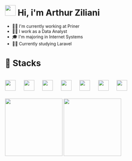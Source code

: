 <h1>
  <img width="35" src="https://raw.githubusercontent.com/kaueMarques/kaueMarques/master/hi.gif" /> Hi, i'm Arthur Ziliani
</h1>
<ul>
  <li>👨‍💻 I'm currently working at Priner </li>
  <li>👨‍💼 I work as a Data Analyst</li>
  <li>🎓 I'm majoring in Internet Systems </li>
  <li>👨‍🎓 Currently studying Laravel </li>
</ul>
<h1>🧮 Stacks</h1>
<h1>
    <div display="inline">
      <img width="35" src="https://cdn.jsdelivr.net/gh/devicons/devicon@latest/icons/python/python-original.svg" />
      &nbsp;&nbsp;
      <img width="35" src="https://cdn.jsdelivr.net/gh/devicons/devicon@latest/icons/php/php-original.svg" />
      &nbsp;&nbsp;
      <img width="35" src="https://cdn.jsdelivr.net/gh/devicons/devicon@latest/icons/laravel/laravel-original.svg" />
      &nbsp;&nbsp;
      <img width="35" src="https://cdn.jsdelivr.net/gh/devicons/devicon@latest/icons/html5/html5-original.svg"  />
      &nbsp;&nbsp;
      <img width="35" src="https://cdn.jsdelivr.net/gh/devicons/devicon@latest/icons/css3/css3-original.svg" />
      &nbsp;&nbsp;
      <img width="35" src="https://cdn.jsdelivr.net/gh/devicons/devicon@latest/icons/javascript/javascript-plain.svg" />
      &nbsp;&nbsp;
      <img width="35" src="https://cdn.jsdelivr.net/gh/devicons/devicon@latest/icons/azuresqldatabase/azuresqldatabase-original.svg" />
    </div>
</h1>
<div display="inline">
  <img height="190em" src="https://github-readme-stats.vercel.app/api?username=ArthurZiliani&show_icons=true&theme=omni"/>
  <img height="190em" src="https://github-readme-stats.vercel.app/api/top-langs/?username=ArthurZiliani&layout=compact&langs_count=7&theme=omni&border_radius=6&hide_border=true"/>
</div>
